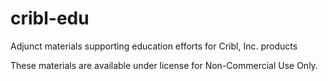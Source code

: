 # cribl-edu
Adjunct materials supporting education efforts for Cribl, Inc. products

These materials are available under license for Non-Commercial Use Only.
